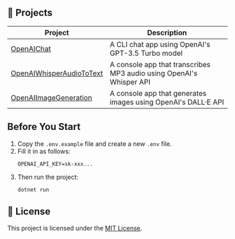 ## 📂 Projects

| Project         | Description                                      |
|----------------|--------------------------------------------------|
| [OpenAIChat](./OpenAIChat) | A CLI chat app using OpenAI's GPT-3.5 Turbo model |
| [OpenAIWhisperAudioToText](./OpenAIWhisperAudioToText) | A console app that transcribes MP3 audio using OpenAI's Whisper API |
| [OpenAIImageGeneration](./OpenAIImageGeneration) | A console app that generates images using OpenAI's DALL·E API             |

## Before You Start

1. Copy the `.env.example` file and create a new `.env` file.
2. Fill it in as follows:
    ```env
    OPENAI_API_KEY=sk-xxx...
    ```
3. Then run the project:
    ```bash
    dotnet run
    ```

## 📄 License

This project is licensed under the [MIT License](./LICENSE).
